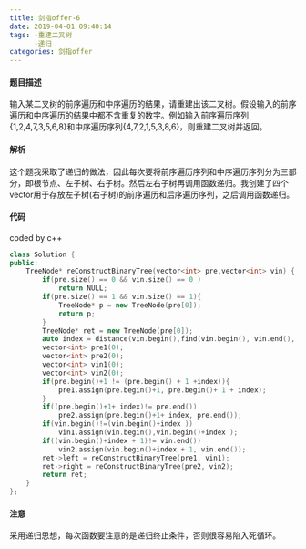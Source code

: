 ```yaml
---
title: 剑指offer-6
date: 2019-04-01 09:40:14
tags: -重建二叉树
      -递归
categories: 剑指offer
---
```


#### 题目描述

输入某二叉树的前序遍历和中序遍历的结果，请重建出该二叉树。假设输入的前序遍历和中序遍历的结果中都不含重复的数字。例如输入前序遍历序列{1,2,4,7,3,5,6,8}和中序遍历序列{4,7,2,1,5,3,8,6}，则重建二叉树并返回。 

<!-- more -->

#### 解析

这个题我采取了递归的做法，因此每次要将前序遍历序列和中序遍历序列分为三部分，即根节点、左子树、右子树。然后左右子树再调用函数递归。我创建了四个vector用于存放左子树(右子树)的前序遍历和后序遍历序列，之后调用函数递归。

#### 代码

coded by c++

```c++
class Solution {
public:
    TreeNode* reConstructBinaryTree(vector<int> pre,vector<int> vin) {
        if(pre.size() == 0 && vin.size() == 0 )
            return NULL;
        if(pre.size() == 1 && vin.size() == 1){
            TreeNode* p = new TreeNode(pre[0]);
            return p;
        }      
        TreeNode* ret = new TreeNode(pre[0]);
        auto index = distance(vin.begin(),find(vin.begin(), vin.end(), pre[0]));
        vector<int> pre1(0);
        vector<int> pre2(0);
        vector<int> vin1(0);
        vector<int> vin2(0);
        if(pre.begin()+1 != (pre.begin() + 1 +index)){
            pre1.assign(pre.begin()+1, pre.begin()+ 1 + index);
        }
        if((pre.begin()+1+ index)!= pre.end())
            pre2.assign(pre.begin()+1+ index, pre.end());
        if(vin.begin()!=(vin.begin()+index ))
            vin1.assign(vin.begin(),vin.begin()+index );
        if((vin.begin()+index + 1)!= vin.end())
            vin2.assign(vin.begin()+index + 1, vin.end()); 
        ret->left = reConstructBinaryTree(pre1, vin1);
        ret->right = reConstructBinaryTree(pre2, vin2);
        return ret;
    }
};
```

#### 注意

采用递归思想，每次函数要注意的是递归终止条件，否则很容易陷入死循环。